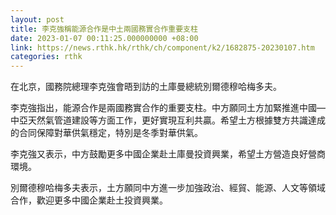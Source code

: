 ```yaml
---
layout: post
title: 李克強稱能源合作是中土兩國務實合作重要支柱
date: 2023-01-07 00:11:25.000000000 +08:00
link: https://news.rthk.hk/rthk/ch/component/k2/1682875-20230107.htm
categories: rthk
---
```


在北京，國務院總理李克強會晤到訪的土庫曼總統別爾德穆哈梅多夫。 

李克強指出，能源合作是兩國務實合作的重要支柱。中方願同土方加緊推進中國—中亞天然氣管道建設等方面工作，更好實現互利共贏。希望土方根據雙方共識達成的合同保障對華供氣穩定，特別是冬季對華供氣。

李克強又表示，中方鼓勵更多中國企業赴土庫曼投資興業，希望土方營造良好營商環境。

別爾德穆哈梅多夫表示，土方願同中方進一步加強政治、經貿、能源、人文等領域合作，歡迎更多中國企業赴土投資興業。 
  　　
